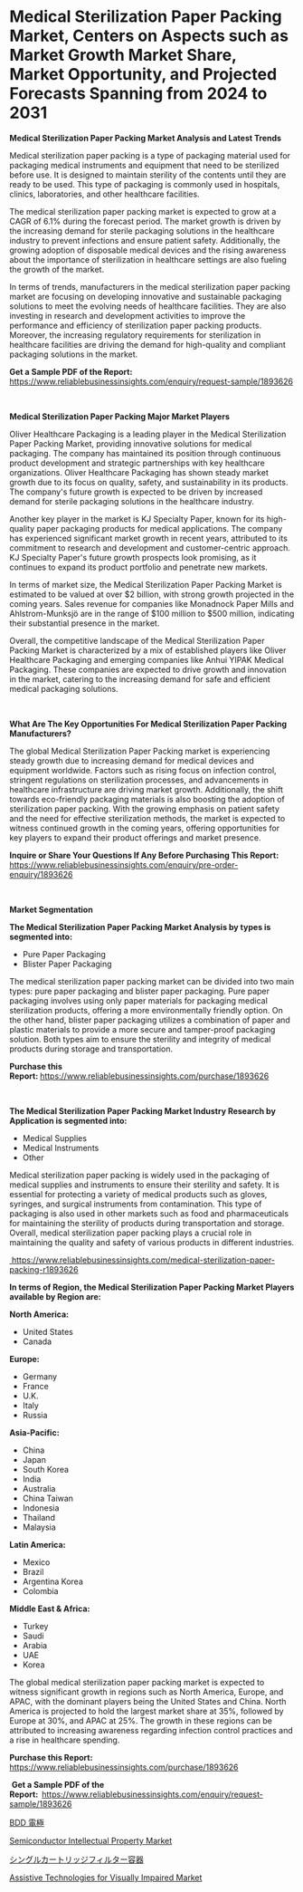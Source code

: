 <p><h1>Medical Sterilization Paper Packing Market, Centers on Aspects such as Market Growth Market Share, Market Opportunity, and Projected Forecasts Spanning from 2024 to 2031</h1></p><p><strong>Medical Sterilization Paper Packing Market Analysis and Latest Trends</strong></p>
<p><p>Medical sterilization paper packing is a type of packaging material used for packaging medical instruments and equipment that need to be sterilized before use. It is designed to maintain sterility of the contents until they are ready to be used. This type of packaging is commonly used in hospitals, clinics, laboratories, and other healthcare facilities.</p><p>The medical sterilization paper packing market is expected to grow at a CAGR of 6.1% during the forecast period. The market growth is driven by the increasing demand for sterile packaging solutions in the healthcare industry to prevent infections and ensure patient safety. Additionally, the growing adoption of disposable medical devices and the rising awareness about the importance of sterilization in healthcare settings are also fueling the growth of the market.</p><p>In terms of trends, manufacturers in the medical sterilization paper packing market are focusing on developing innovative and sustainable packaging solutions to meet the evolving needs of healthcare facilities. They are also investing in research and development activities to improve the performance and efficiency of sterilization paper packing products. Moreover, the increasing regulatory requirements for sterilization in healthcare facilities are driving the demand for high-quality and compliant packaging solutions in the market.</p></p>
<p><strong>Get a Sample PDF of the Report:&nbsp;</strong> <a href="https://www.reliablebusinessinsights.com/enquiry/request-sample/1893626">https://www.reliablebusinessinsights.com/enquiry/request-sample/1893626</a></p>
<p>&nbsp;</p>
<p><strong>Medical Sterilization Paper Packing Major Market Players</strong></p>
<p><p>Oliver Healthcare Packaging is a leading player in the Medical Sterilization Paper Packing Market, providing innovative solutions for medical packaging. The company has maintained its position through continuous product development and strategic partnerships with key healthcare organizations. Oliver Healthcare Packaging has shown steady market growth due to its focus on quality, safety, and sustainability in its products. The company's future growth is expected to be driven by increased demand for sterile packaging solutions in the healthcare industry.</p><p>Another key player in the market is KJ Specialty Paper, known for its high-quality paper packaging products for medical applications. The company has experienced significant market growth in recent years, attributed to its commitment to research and development and customer-centric approach. KJ Specialty Paper's future growth prospects look promising, as it continues to expand its product portfolio and penetrate new markets.</p><p>In terms of market size, the Medical Sterilization Paper Packing Market is estimated to be valued at over $2 billion, with strong growth projected in the coming years. Sales revenue for companies like Monadnock Paper Mills and Ahlstrom-Munksjö are in the range of $100 million to $500 million, indicating their substantial presence in the market.</p><p>Overall, the competitive landscape of the Medical Sterilization Paper Packing Market is characterized by a mix of established players like Oliver Healthcare Packaging and emerging companies like Anhui YIPAK Medical Packaging. These companies are expected to drive growth and innovation in the market, catering to the increasing demand for safe and efficient medical packaging solutions.</p></p>
<p>&nbsp;</p>
<p><strong>What Are The Key Opportunities For Medical Sterilization Paper Packing Manufacturers?</strong></p>
<p><p>The global Medical Sterilization Paper Packing market is experiencing steady growth due to increasing demand for medical devices and equipment worldwide. Factors such as rising focus on infection control, stringent regulations on sterilization processes, and advancements in healthcare infrastructure are driving market growth. Additionally, the shift towards eco-friendly packaging materials is also boosting the adoption of sterilization paper packing. With the growing emphasis on patient safety and the need for effective sterilization methods, the market is expected to witness continued growth in the coming years, offering opportunities for key players to expand their product offerings and market presence.</p></p>
<p><strong>Inquire or Share Your Questions If Any Before Purchasing This Report:</strong> <a href="https://www.reliablebusinessinsights.com/enquiry/pre-order-enquiry/1893626">https://www.reliablebusinessinsights.com/enquiry/pre-order-enquiry/1893626</a></p>
<p>&nbsp;</p>
<p><strong>Market Segmentation</strong></p>
<p><strong>The Medical Sterilization Paper Packing Market Analysis by types is segmented into:</strong></p>
<p><ul><li>Pure Paper Packaging</li><li>Blister Paper Packaging</li></ul></p>
<p><p>The medical sterilization paper packing market can be divided into two main types: pure paper packaging and blister paper packaging. Pure paper packaging involves using only paper materials for packaging medical sterilization products, offering a more environmentally friendly option. On the other hand, blister paper packaging utilizes a combination of paper and plastic materials to provide a more secure and tamper-proof packaging solution. Both types aim to ensure the sterility and integrity of medical products during storage and transportation.</p></p>
<p><strong>Purchase this Report:&nbsp;</strong><a href="https://www.reliablebusinessinsights.com/purchase/1893626">https://www.reliablebusinessinsights.com/purchase/1893626</a></p>
<p>&nbsp;</p>
<p><strong>The Medical Sterilization Paper Packing Market Industry Research by Application is segmented into:</strong></p>
<p><ul><li>Medical Supplies</li><li>Medical Instruments</li><li>Other</li></ul></p>
<p><p>Medical sterilization paper packing is widely used in the packaging of medical supplies and instruments to ensure their sterility and safety. It is essential for protecting a variety of medical products such as gloves, syringes, and surgical instruments from contamination. This type of packaging is also used in other markets such as food and pharmaceuticals for maintaining the sterility of products during transportation and storage. Overall, medical sterilization paper packing plays a crucial role in maintaining the quality and safety of various products in different industries.</p></p>
<p><a href="https://www.reliablebusinessinsights.com/medical-sterilization-paper-packing-r1893626">&nbsp;https://www.reliablebusinessinsights.com/medical-sterilization-paper-packing-r1893626</a></p>
<p><strong>In terms of Region, the Medical Sterilization Paper Packing Market Players available by Region are:</strong></p>
<p>
    <p> <strong> North America: </strong>
        <ul>
            <li>United States</li>
            <li>Canada</li>
        </ul>
        </p> 
    <p> <strong> Europe: </strong>
        <ul>
            <li>Germany</li>
            <li>France</li>
            <li>U.K.</li>
            <li>Italy</li>
            <li>Russia</li>
        </ul>
        </p> 
    <p> <strong> Asia-Pacific: </strong>
        <ul>
            <li>China</li>
            <li>Japan</li>
            <li>South Korea</li>
            <li>India</li>
            <li>Australia</li>
            <li>China Taiwan</li>
            <li>Indonesia</li>
            <li>Thailand</li>
            <li>Malaysia</li>
        </ul>
        </p> 
    <p> <strong> Latin America: </strong>
        <ul>
            <li>Mexico</li>
            <li>Brazil</li>
            <li>Argentina Korea</li>
            <li>Colombia</li>
        </ul>
        </p> 
    <p> <strong> Middle East & Africa: </strong>
        <ul>
            <li>Turkey</li>
            <li>Saudi</li>
            <li>Arabia</li>
            <li>UAE</li>
            <li>Korea</li>
        </ul>
    </p>
    </p>
<p><p>The global medical sterilization paper packing market is expected to witness significant growth in regions such as North America, Europe, and APAC, with the dominant players being the United States and China. North America is projected to hold the largest market share at 35%, followed by Europe at 30%, and APAC at 25%. The growth in these regions can be attributed to increasing awareness regarding infection control practices and a rise in healthcare spending.</p></p>
<p><strong>Purchase this Report: </strong><a href="https://www.reliablebusinessinsights.com/purchase/1893626">https://www.reliablebusinessinsights.com/purchase/1893626</a></p>
<p>&nbsp;<strong>Get a Sample PDF of the Report:&nbsp;&nbsp;</strong><a href="https://www.reliablebusinessinsights.com/enquiry/request-sample/1893626">https://www.reliablebusinessinsights.com/enquiry/request-sample/1893626</a></p>
<p><strong></strong></p>
<p><p><a href="https://github.com/BoydYundt1/Market-Research-Report-List-2/blob/main/4334608177106.md">BDD 電極</a></p><p><a href="https://github.com/khkjaxbn36/Market-Research-Report-List-1/blob/main/semiconductor-intellectual-property-market.md">Semiconductor Intellectual Property Market</a></p><p><a href="https://github.com/dathomson6534/Market-Research-Report-List-2/blob/main/6959919177105.md">シングルカートリッジフィルター容器</a></p><p><a href="https://github.com/bushilahore52/Market-Research-Report-List-1/blob/main/assistive-technologies-for-visually-impaired-market.md">Assistive Technologies for Visually Impaired Market</a></p></p>